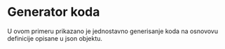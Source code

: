 # Generator koda

U ovom primeru prikazano je jednostavno generisanje koda na osnovovu definicije opisane u json objektu.


